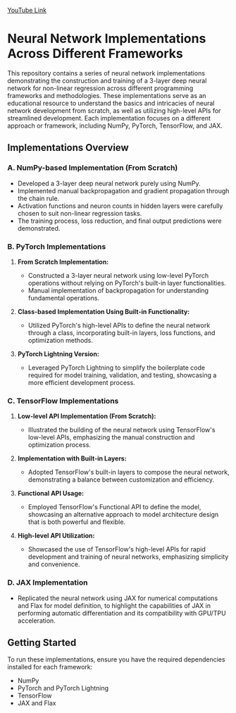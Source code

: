 [YouTube Link]([https://youtu.be/BasLSbv9YGk](https://youtu.be/vym_r3TOWko))

# Neural Network Implementations Across Different Frameworks

This repository contains a series of neural network implementations demonstrating the construction and training of a 3-layer deep neural network for non-linear regression across different programming frameworks and methodologies. These implementations serve as an educational resource to understand the basics and intricacies of neural network development from scratch, as well as utilizing high-level APIs for streamlined development. Each implementation focuses on a different approach or framework, including NumPy, PyTorch, TensorFlow, and JAX.

## Implementations Overview

### A. NumPy-based Implementation (From Scratch)
- Developed a 3-layer deep neural network purely using NumPy.
- Implemented manual backpropagation and gradient propagation through the chain rule.
- Activation functions and neuron counts in hidden layers were carefully chosen to suit non-linear regression tasks.
- The training process, loss reduction, and final output predictions were demonstrated.

### B. PyTorch Implementations
1. **From Scratch Implementation:**
   - Constructed a 3-layer neural network using low-level PyTorch operations without relying on PyTorch's built-in layer functionalities.
   - Manual implementation of backpropagation for understanding fundamental operations.
   
2. **Class-based Implementation Using Built-in Functionality:**
   - Utilized PyTorch's high-level APIs to define the neural network through a class, incorporating built-in layers, loss functions, and optimization methods.
   
3. **PyTorch Lightning Version:**
   - Leveraged PyTorch Lightning to simplify the boilerplate code required for model training, validation, and testing, showcasing a more efficient development process.

### C. TensorFlow Implementations
1. **Low-level API Implementation (From Scratch):**
   - Illustrated the building of the neural network using TensorFlow's low-level APIs, emphasizing the manual construction and optimization process.
   
2. **Implementation with Built-in Layers:**
   - Adopted TensorFlow's built-in layers to compose the neural network, demonstrating a balance between customization and efficiency.
   
3. **Functional API Usage:**
   - Employed TensorFlow's Functional API to define the model, showcasing an alternative approach to model architecture design that is both powerful and flexible.
   
4. **High-level API Utilization:**
   - Showcased the use of TensorFlow's high-level APIs for rapid development and training of neural networks, emphasizing simplicity and convenience.

### D. JAX Implementation
- Replicated the neural network using JAX for numerical computations and Flax for model definition, to highlight the capabilities of JAX in performing automatic differentiation and its compatibility with GPU/TPU acceleration.

## Getting Started
To run these implementations, ensure you have the required dependencies installed for each framework:
- NumPy
- PyTorch and PyTorch Lightning
- TensorFlow
- JAX and Flax

